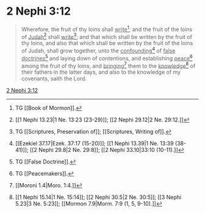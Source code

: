 # 2 Nephi 3:12

> Wherefore, the fruit of thy loins shall <u>write</u>[^a]; and the fruit of the loins of <u>Judah</u>[^b] shall <u>write</u>[^c]; and that which shall be written by the fruit of thy loins, and also that which shall be written by the fruit of the loins of Judah, shall grow together, unto the <u>confounding</u>[^d] of <u>false doctrines</u>[^e] and laying down of contentions, and establishing <u>peace</u>[^f] among the fruit of thy loins, and <u>bringing</u>[^g] them to the <u>knowledge</u>[^h] of their fathers in the latter days, and also to the knowledge of my covenants, saith the Lord.

[2 Nephi 3:12](https://www.churchofjesuschrist.org/study/scriptures/bofm/2-ne/3?lang=eng&id=p12#p12)


[^a]: TG [[Book of Mormon]].
[^b]: [[1 Nephi 13.23|1 Ne. 13:23 (23-29)]]; [[2 Nephi 29.12|2 Ne. 29:12.]]
[^c]: TG [[Scriptures, Preservation of]]; [[Scriptures, Writing of]].
[^d]: [[Ezekiel 37.17|Ezek. 37:17 (15-20)]]; [[1 Nephi 13.39|1 Ne. 13:39 (38-41)]]; [[2 Nephi 29.8|2 Ne. 29:8]]; [[2 Nephi 33.10|33:10 (10-11).]]
[^e]: TG [[False Doctrine]].
[^f]: TG [[Peacemakers]].
[^g]: [[Moroni 1.4|Moro. 1:4.]]
[^h]: [[1 Nephi 15.14|1 Ne. 15:14]]; [[2 Nephi 30.5|2 Ne. 30:5]]; [[3 Nephi 5.23|3 Ne. 5:23]]; [[Mormon 7.9|Morm. 7:9 (1, 5, 9-10).]]
